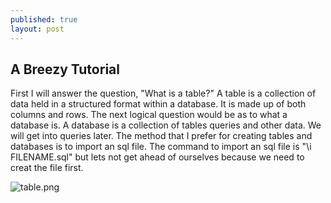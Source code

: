 ```yaml
---
published: true
layout: post
---
```

## A Breezy Tutorial

First I will answer the question, "What is a table?" A table is a collection of data held in a structured format within a database. It is made up of both columns and rows. The next logical question would be as to what a database is.  A database is a collection of tables queries and other data.  We will get into queries later. The method that I prefer for creating tables and databases is to import an sql file. The command to import an sql file is 
"\i FILENAME.sql" but lets not get ahead of ourselves because we need to creat the file first.

![table.png]({{site.baseurl}}/_posts/table.png)
